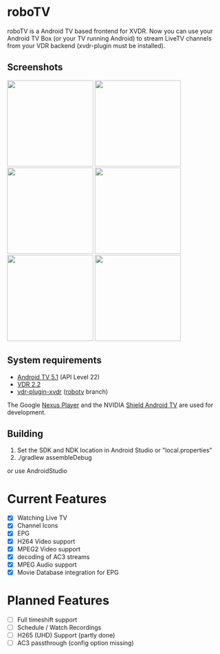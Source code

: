 # roboTV

roboTV is a Android TV based frontend for XVDR.
Now you can use your Android TV Box (or your TV running Android) to stream LiveTV channels from your VDR backend (xvdr-plugin must be installed).

## Screenshots

<img src="https://raw.githubusercontent.com/pipelka/roboTV/master/media/screenshots/livetv.jpg" width="200" />
<img src="https://raw.githubusercontent.com/pipelka/roboTV/master/media/screenshots/epg.jpg" width="200" />
<img src="https://raw.githubusercontent.com/pipelka/roboTV/master/media/screenshots/epg-genre.jpg" width="200" />
<img src="https://raw.githubusercontent.com/pipelka/roboTV/master/media/screenshots/multiaudio.jpg" width="200" />
<img src="https://raw.githubusercontent.com/pipelka/roboTV/master/media/screenshots/homescreen.jpg" width="200" />
<img src="https://raw.githubusercontent.com/pipelka/roboTV/master/media/screenshots/setup.jpg" width="200" />

## System requirements

* [Android TV 5.1](https://www.android.com/tv/) (API Level 22)
* [VDR 2.2](http://www.vdr-wiki.de/)
* [vdr-plugin-xvdr](https://github.com/pipelka/vdr-plugin-xvdr) ([robotv](https://github.com/pipelka/vdr-plugin-xvdr/tree/robotv) branch)

The Google [Nexus Player](https://www.google.com/nexus/player/) and the NVIDIA [Shield Android TV](https://shield.nvidia.com/android-tv) are used for development.

## Building

1. Set the SDK and NDK location in Android Studio or "local.properties"
2. ./gradlew assembleDebug

or use AndroidStudio

# Current Features

- [x] Watching Live TV
- [x] Channel Icons
- [x] EPG
- [x] H264 Video support
- [x] MPEG2 Video support
- [x] decoding of AC3 streams
- [x] MPEG Audio support
- [X] Movie Database integration for EPG

# Planned Features

- [ ] Full timeshift support
- [ ] Schedule / Watch Recordings
- [ ] H265 (UHD) Support (partly done)
- [ ] AC3 passthrough (config option missing)
